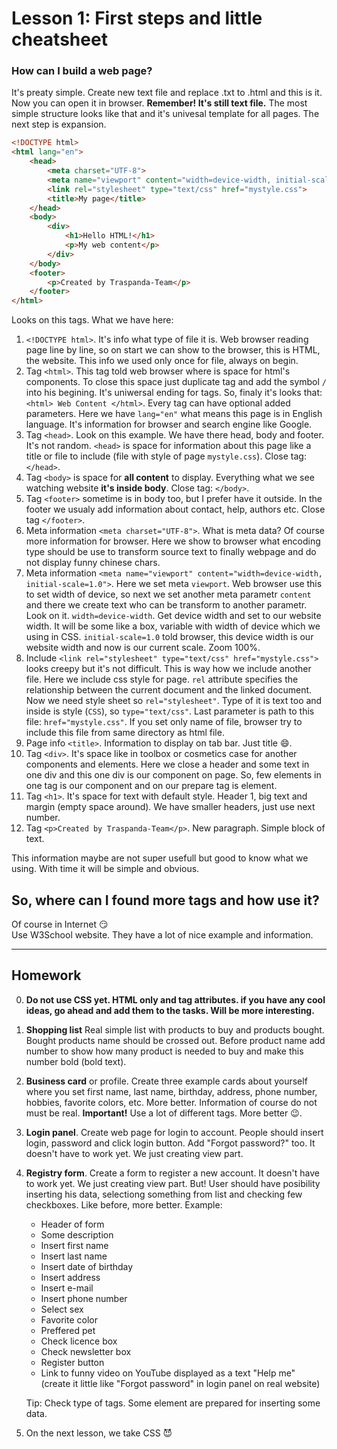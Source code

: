 # Lesson 1: First steps and little cheatsheet
### How can I build a web page?
It's preaty simple. Create new text file and replace .txt to .html and this is it. Now you can open it in browser. **Remember! It's still text file.** 
The most simple structure looks like that and it's univesal template for all pages. The next step is expansion.
```html
<!DOCTYPE html>
<html lang="en">
    <head>
        <meta charset="UTF-8">
        <meta name="viewport" content="width=device-width, initial-scale=1.0">
        <link rel="stylesheet" type="text/css" href="mystyle.css">
        <title>My page</title>
    </head>
    <body>
        <div>
            <h1>Hello HTML!</h1>
            <p>My web content</p>
        </div>
    </body>
    <footer>
        <p>Created by Traspanda-Team</p>
    </footer>
</html>
```
Looks on this tags. What we have here:
1.  `<!DOCTYPE html>`. It's info what type of file it is. Web browser reading page line by line, so on start we can show to the browser, this is HTML, the website. This info we used only once for file, always on begin.
2.  Tag `<html>`. This tag told web browser where is space for html's components. To close this space just duplicate tag and add the symbol `/` into his begining. It's uniwersal ending for tags. So, finaly it's looks that: `<html> Web Content </html>`. Every tag can have optional added parameters. Here we have `lang="en"` what means this page is in English language. It's information for browser and search engine like Google.
3.  Tag `<head>`. Look on this example. We have there head, body and footer. It's not random. `<head>` is space for information about this page like a title or file to include (file with style of page `mystyle.css`). Close tag: `</head>`.
4.  Tag `<body>` is space for **all content** to display. Everything what we see watching website **it's inside body**. Close tag: `</body>`.
5.  Tag `<footer>` sometime is in body too, but I prefer have it outside. In the footer we usualy add information about contact, help, authors etc. Close tag `</footer>`.
6.  Meta information `<meta charset="UTF-8">`. What is meta data? Of course more information for browser. Here we show to browser what encoding type should be use to transform source text to finally webpage and do not display funny chinese chars.
7.  Meta information `<meta name="viewport" content="width=device-width, initial-scale=1.0">`. Here we set meta `viewport`. Web browser use this to set width of device, so next we set another meta parametr `content` and there we create text who can be transform to another parametr. Look on it. `width=device-width`. Get device width and set to our website width. It will be some like a box, variable with width of device which we using in CSS. `initial-scale=1.0` told browser, this device width is our website width and now is our current scale. Zoom 100%.
8.  Include `<link rel="stylesheet" type="text/css" href="mystyle.css">` looks creepy but it's not difficult. This is way how we include another file. Here we include css style for page. `rel` attribute specifies the relationship between the current document and the linked document. Now we need style sheet so `rel="stylesheet"`. Type of it is text too and inside is style (`CSS`), so `type="text/css"`. Last parameter is path to this file: `href="mystyle.css"`. If you set only name of file, browser try to include this file from same directory as html file.
9.  Page info `<title>`. Information to display on tab bar. Just title :smile:.
10. Tag `<div>`. It's space like in toolbox or cosmetics case for another components and elements. Here we close a header and some text in one div and this one div is our component on page. So, few elements in one tag is our component and on our prepare tag is element.
11. Tag `<h1>`. It's space for text with default style. Header 1, big text and margin (empty space around). We have smaller headers, just use next number.
12. Tag `<p>Created by Traspanda-Team</p>`. New paragraph. Simple block of text.

This information maybe are not super usefull but good to know what we using. With time it will be simple and obvious.

## So, where can I found more tags and how use it?
Of course in Internet :smirk:<br>Use W3School website. They have a lot of nice example and information.
___
## Homework
0. **Do not use CSS yet. HTML only and tag attributes. if you have any cool ideas, go ahead and add them to the tasks. Will be more interesting.**
1. **Shopping list** Real simple list with products to buy and products bought. Bought products name should be crossed out. Before product name add number to show how many product is needed to buy and make this number bold (bold text). 
2. **Business card** or profile. Create three example cards about yourself where you set first name, last name, birthday, address, phone number, hobbies, favorite colors, etc. More better. Information of course do not must be real. **Important!** Use a lot of different tags. More better :wink:.
3. **Login panel**. Create web page for login to account. People should insert login, password and click login button. Add "Forgot password?" too. It doesn't have to work yet. We just creating view part.
4. **Registry form**. Create a form to register a new account. It doesn't have to work yet. We just creating view part. But! User should have posibility inserting his data, selectiong something from list and checking few checkboxes. Like before, more better. Example:
   * Header of form
   * Some description
   * Insert first name
   * Insert last name
   * Insert date of birthday
   * Insert address
   * Insert e-mail
   * Insert phone number
   * Select sex
   * Favorite color
   * Preffered pet
   * Check licence box
   * Check newsletter box
   * Register button
   * Link to funny video on YouTube displayed as a text "Help me" (create it little like "Forgot password" in login panel on real website)

    Tip: Check type of tags. Some element are prepared for inserting some data.

5. On the next lesson, we take CSS :smiling_imp: